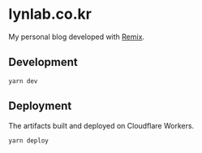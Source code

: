 # lynlab.co.kr

My personal blog developed with [Remix](https://remix.run).

## Development

```shell
yarn dev
```

## Deployment

The artifacts built and deployed on Cloudflare Workers.

```shell
yarn deploy
```
